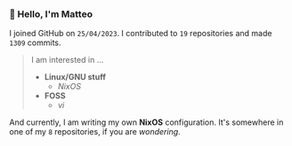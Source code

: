 ### 👋 Hello, I'm Matteo

I joined GitHub on `25/04/2023`.
I contributed to `19` repositories and made `1309` commits.

> I am interested in ...
> 
> - **Linux/GNU stuff**
>     - *NixOS*
> - **FOSS**
>   - *vi*

And currently, I am writing my own **NixOS** configuration. It's somewhere in one of my `8` repositories, if you are *wondering*.
